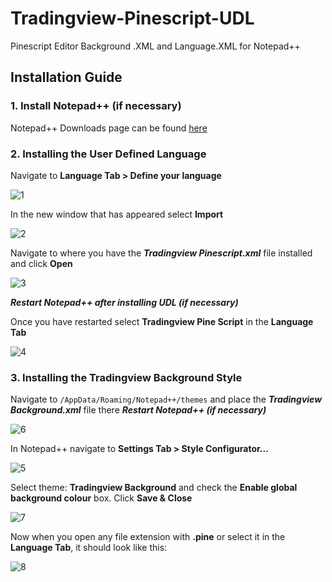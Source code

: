 # Tradingview-Pinescript-UDL
Pinescript Editor Background .XML and Language.XML for Notepad++

## Installation Guide
### 1. Install Notepad++ (if necessary)
Notepad++ Downloads page can be found [here](https://notepad-plus-plus.org/downloads/)

### 2. Installing the User Defined Language
Navigate to **Language Tab > Define your language**

![1](https://user-images.githubusercontent.com/38841927/66919599-87850080-f019-11e9-8445-2728dca9e22c.JPG)

In the new window that has appeared select **Import**

![2](https://user-images.githubusercontent.com/38841927/66919600-87850080-f019-11e9-90ac-1cb19a138902.JPG)

Navigate to where you have the ***Tradingview Pinescript.xml*** file installed and click **Open**

![3](https://user-images.githubusercontent.com/38841927/66919601-87850080-f019-11e9-8c97-f12ad3252d55.JPG)

***Restart Notepad++ after installing UDL (if necessary)***

Once you have restarted select **Tradingview Pine Script** in the **Language Tab**

![4](https://user-images.githubusercontent.com/38841927/66919602-881d9700-f019-11e9-964c-14925dba8b27.JPG)

### 3. Installing the Tradingview Background Style
Navigate to ```/AppData/Roaming/Notepad++/themes``` and place the ***Tradingview Background.xml*** file there
***Restart Notepad++ (if necessary)***

![6](https://user-images.githubusercontent.com/38841927/66919604-881d9700-f019-11e9-8cf5-fc0e57278f5d.JPG)

In Notepad++ navigate to **Settings Tab > Style Configurator...**

![5](https://user-images.githubusercontent.com/38841927/66919603-881d9700-f019-11e9-86b3-7366ee2d6191.JPG)

Select theme: **Tradingview Background** and check the **Enable global background colour** box.
Click **Save & Close**

![7](https://user-images.githubusercontent.com/38841927/66919605-881d9700-f019-11e9-8920-f3c319ad8650.JPG)

Now when you open any file extension with **.pine** or select it in the **Language Tab**, it should look like this:

![8](https://user-images.githubusercontent.com/38841927/66919606-881d9700-f019-11e9-9890-a8e9394e57d5.JPG)
